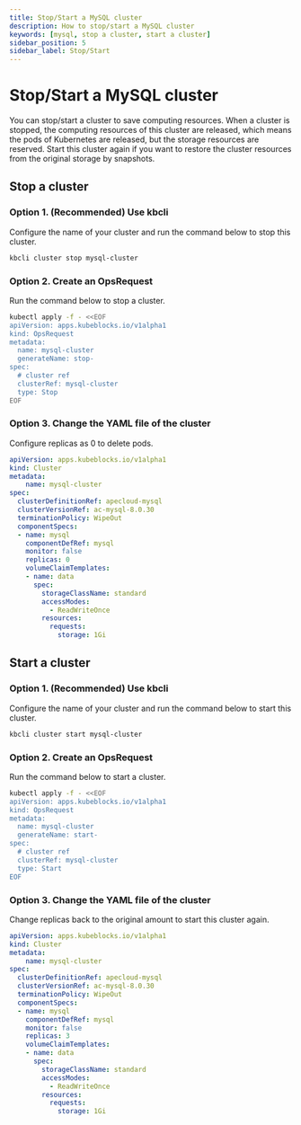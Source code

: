 ```yaml
---
title: Stop/Start a MySQL cluster
description: How to stop/start a MySQL cluster
keywords: [mysql, stop a cluster, start a cluster]
sidebar_position: 5
sidebar_label: Stop/Start
---
```


# Stop/Start a MySQL cluster

You can stop/start a cluster to save computing resources. When a cluster is stopped, the computing resources of this cluster are released, which means the pods of Kubernetes are released, but the storage resources are reserved. Start this cluster again if you want to restore the cluster resources from the original storage by snapshots.

## Stop a cluster

### Option 1. (Recommended) Use kbcli

Configure the name of your cluster and run the command below to stop this cluster.

```bash
kbcli cluster stop mysql-cluster
```

### Option 2. Create an OpsRequest

Run the command below to stop a cluster.

```bash
kubectl apply -f - <<EOF
apiVersion: apps.kubeblocks.io/v1alpha1
kind: OpsRequest
metadata:
  name: mysql-cluster
  generateName: stop-
spec:
  # cluster ref
  clusterRef: mysql-cluster
  type: Stop
EOF
```

### Option 3. Change the YAML file of the cluster

Configure replicas as 0 to delete pods.

```yaml
apiVersion: apps.kubeblocks.io/v1alpha1
kind: Cluster
metadata:
    name: mysql-cluster
spec:
  clusterDefinitionRef: apecloud-mysql
  clusterVersionRef: ac-mysql-8.0.30
  terminationPolicy: WipeOut
  componentSpecs:
  - name: mysql
    componentDefRef: mysql
    monitor: false  
    replicas: 0
    volumeClaimTemplates:
    - name: data
      spec:
        storageClassName: standard
        accessModes:
          - ReadWriteOnce
        resources:
          requests:
            storage: 1Gi
```

## Start a cluster
  
### Option 1. (Recommended) Use kbcli

Configure the name of your cluster and run the command below to start this cluster.

```bash
kbcli cluster start mysql-cluster
```

### Option 2. Create an OpsRequest

Run the command below to start a cluster.

```bash
kubectl apply -f - <<EOF
apiVersion: apps.kubeblocks.io/v1alpha1
kind: OpsRequest
metadata:
  name: mysql-cluster
  generateName: start-
spec:
  # cluster ref
  clusterRef: mysql-cluster
  type: Start
EOF 
```

### Option 3. Change the YAML file of the cluster

Change replicas back to the original amount to start this cluster again.

```yaml
apiVersion: apps.kubeblocks.io/v1alpha1
kind: Cluster
metadata:
    name: mysql-cluster
spec:
  clusterDefinitionRef: apecloud-mysql
  clusterVersionRef: ac-mysql-8.0.30
  terminationPolicy: WipeOut
  componentSpecs:
  - name: mysql
    componentDefRef: mysql
    monitor: false  
    replicas: 3
    volumeClaimTemplates:
    - name: data
      spec:
        storageClassName: standard
        accessModes:
          - ReadWriteOnce
        resources:
          requests:
            storage: 1Gi
```
